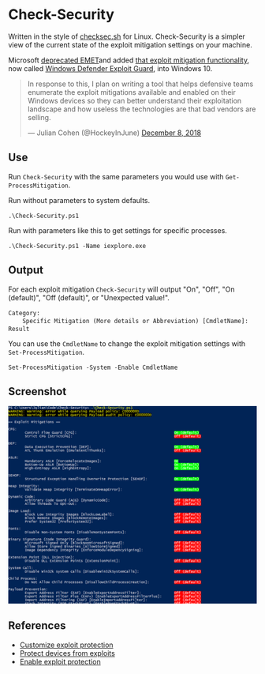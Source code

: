 # Check-Security

Written in the style of [checksec.sh](https://www.trapkit.de/tools/checksec.html) for Linux.
Check-Security is a simpler view of the current state of the exploit mitigation settings on your machine.

Microsoft [deprecated EMET](https://support.microsoft.com/en-us/help/2458544/the-enhanced-mitigation-experience-toolkit)and added
[that exploit mitigation functionality](https://docs.microsoft.com/en-us/windows/security/threat-protection/windows-defender-exploit-guard/exploit-protection-exploit-guard),
now called [Windows Defender Exploit Guard](https://www.microsoft.com/security/blog/2017/10/23/windows-defender-exploit-guard-reduce-the-attack-surface-against-next-generation-malware/),
into Windows 10.

<blockquote class="twitter-tweet" data-lang="en"><p lang="en" dir="ltr">In response to this, I plan on writing a tool that helps defensive teams enumerate the exploit mitigations available and enabled on their Windows devices so they can better understand their exploitation landscape and how useless the technologies are that bad vendors are selling.</p>&mdash; Julian Cohen (@HockeyInJune) <a href="https://twitter.com/HockeyInJune/status/1071506842600263680?ref_src=twsrc%5Etfw">December 8, 2018</a></blockquote>

## Use

Run `Check-Security` with the same parameters you would use with `Get-ProcessMitigation`.

Run without parameters to system defaults.

```
.\Check-Security.ps1
```

Run with parameters like this to get settings for specific processes.

```
.\Check-Security.ps1 -Name iexplore.exe
```

## Output

For each exploit mitigation `Check-Security` will output "On", "Off", "On (default)", "Off (default)", or "Unexpected value!".

```
Category:
    Specific Mitigation (More details or Abbreviation) [CmdletName]:  Result
```

You can use the `CmdletName` to change the exploit mitigation settings with `Set-ProcessMitigation`.

```
Set-ProcessMitigation -System -Enable CmdletName
```

## Screenshot

![screenshot](screenshot.png "Screenshot")

## References

* [Customize exploit protection](https://docs.microsoft.com/en-us/windows/security/threat-protection/windows-defender-exploit-guard/customize-exploit-protection)
* [Protect devices from exploits](https://docs.microsoft.com/en-us/windows/security/threat-protection/windows-defender-exploit-guard/exploit-protection-exploit-guard)
* [Enable exploit protection](https://docs.microsoft.com/en-us/windows/security/threat-protection/windows-defender-exploit-guard/enable-exploit-protection)